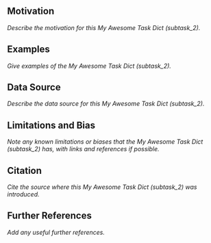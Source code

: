 ## Motivation
*Describe the motivation for this My Awesome Task Dict (subtask_2).*

## Examples
*Give examples of the My Awesome Task Dict (subtask_2).*

## Data Source
*Describe the data source for this My Awesome Task Dict (subtask_2).*

## Limitations and Bias
*Note any known limitations or biases that the My Awesome Task Dict (subtask_2) has, with links and references if possible.*

## Citation
*Cite the source where this My Awesome Task Dict (subtask_2) was introduced.*

## Further References
*Add any useful further references.*